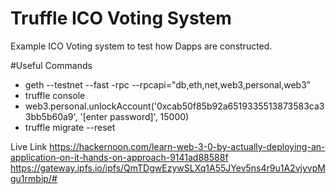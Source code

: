 # Truffle ICO Voting System
Example ICO Voting system to test how Dapps are constructed.

#Useful Commands
* geth --testnet --fast -rpc --rpcapi="db,eth,net,web3,personal,web3" 
* truffle console
* web3.personal.unlockAccount('0xcab50f85b92a6519335513873583ca33bb5b60a9', '[enter password]', 15000)
* truffle migrate --reset

Live Link
https://hackernoon.com/learn-web-3-0-by-actually-deploying-an-application-on-it-hands-on-approach-9141ad88588f
https://gateway.ipfs.io/ipfs/QmTDgwEzywSLXq1A55JYev5ns4r9u1A2vjyvpMgu1rmbip/#
